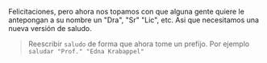 Felicitaciones, pero ahora nos topamos con que alguna gente quiere le antepongan a su nombre un "Dra", "Sr" "Lic", etc. Asi que necesitamos una nueva versión de saludo.

> Reescribir `saludo` de forma que ahora tome un prefijo. Por ejemplo   `saludar "Prof." "Edna Krabappel"`